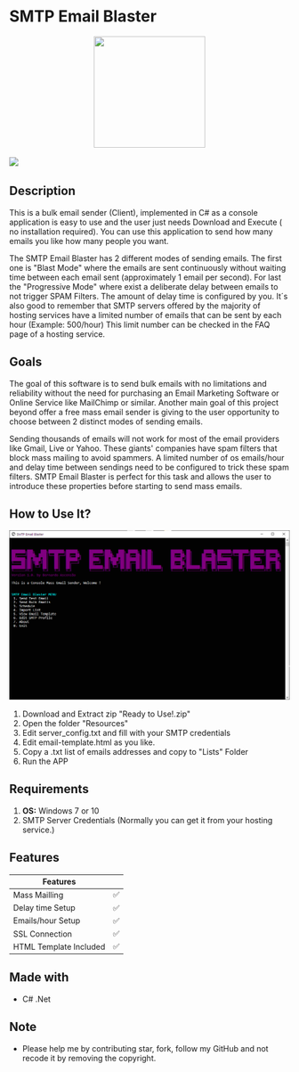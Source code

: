 # SMTP Email Blaster

<p align="center">
  <img width="200" height="200" src="https://raw.githubusercontent.com/Ascensao/smtp-email-blaster/master/console_smtp_email_blaster/others/mini-logo.pn">
</p>


![](https://img.shields.io/github/v/tag/Ascensao/smtp-email-blaster)

## Description

This is a bulk email sender (Client), implemented in C# as a console application is easy to use and the user just needs Download and Execute ( no installation required). You can use this application to send how many emails you like how many people you want. 

The SMTP Email Blaster has 2 different modes of sending emails. The first one is "Blast Mode" where the emails are sent continuously without waiting time between each email sent (approximately 1 email per second).  For last the "Progressive Mode" where exist a deliberate delay between emails to not trigger SPAM Filters. The amount of delay time is configured by you. It´s also good to remember that SMTP servers offered by the majority of hosting services have a limited number of emails that can be sent by each hour (Example: 500/hour) This limit number can be checked in the FAQ page of a hosting service.


## Goals

The goal of this software is to send bulk emails with no limitations and reliability without the need for purchasing an Email Marketing Software or Online Service like MailChimp or similar. Another main goal of this project beyond offer a free mass email sender is giving to the user opportunity to choose between 2 distinct modes of sending emails. 

Sending thousands of emails will not work for most of the email providers like Gmail, Live or Yahoo. These giants' companies have spam filters that block mass mailing to avoid spammers. A limited number of os emails/hour and delay time between sendings need to be configured to trick these spam filters. SMTP Email Blaster is perfect for this task and allows the user to introduce these properties before starting to send mass emails.


## How to Use It?

![](https://raw.githubusercontent.com/Ascensao/smtp-email-blaster/master/console_smtp_email_blaster/others/screenshot-smtp.gif)


1. Download and Extract zip "Ready to Use!.zip"
2. Open the folder "Resources"
3. Edit server_config.txt and fill with your SMTP credentials
4. Edit email-template.html as you like.
5. Copy a .txt list of emails addresses and copy to "Lists" Folder
6. Run the APP


## Requirements

1. **OS:** Windows 7 or 10
2. SMTP Server Credentials (Normally you can get it from your hosting service.)


## Features

| Features  |  |
| ------------- | ------------- |
| Mass Mailling  | :white_check_mark:  |
| Delay time Setup  | :white_check_mark:  |
| Emails/hour Setup  | :white_check_mark:  |
| SSL Connection  | :white_check_mark:  |
| HTML Template Included  | :white_check_mark:  |



## Made with
* C# .Net

## Note
* Please help me by contributing star, fork, follow my GitHub and not recode it by removing the copyright.
